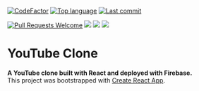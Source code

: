 [![CodeFactor](https://www.codefactor.io/repository/github/TechCPT/youtube-clone/badge)](https://www.codefactor.io/repository/github/TechCPT/youtube-clone)
[![Top language](https://img.shields.io/github/languages/top/TechCPT/youtube-clone)](https://github.com/TechCPT/youtube-clone)
[![Last commit](https://img.shields.io/github/last-commit/TechCPT/youtube-clone)](https://github.com/TechCPT/youtube-clone)

[![Pull Requests Welcome](https://img.shields.io/badge/PRs-welcome-brightgreen.svg?style=flat)](http://makeapullrequest.com)
[![](https://tokei.rs/b1/github/TechCPT/youtube-clone?category=lines)](https://github.com/TechCPT/youtube-clone) 
[![](https://tokei.rs/b1/github/TechCPT/youtube-clone?category=code)](https://github.com/TechCPT/youtube-clone) 
[![](https://tokei.rs/b1/github/TechCPT/youtube-clone?category=files)](https://github.com/TechCPT/youtube-clone)
# YouTube Clone

**A YouTube clone built with React and deployed with Firebase.** </br>
This project was bootstrapped with [Create React App](https://github.com/facebook/create-react-app).